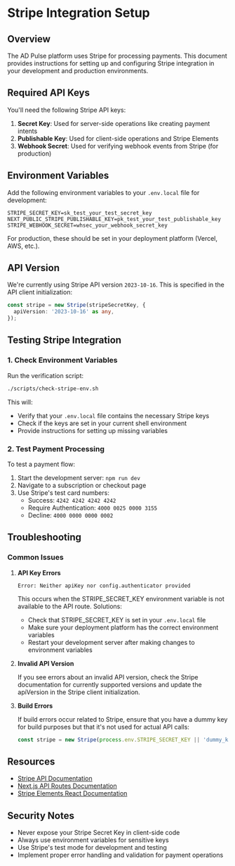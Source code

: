# Stripe Integration Setup

## Overview

The AD Pulse platform uses Stripe for processing payments. This document provides instructions for setting up and configuring Stripe integration in your development and production environments.

## Required API Keys

You'll need the following Stripe API keys:

1. **Secret Key**: Used for server-side operations like creating payment intents
2. **Publishable Key**: Used for client-side operations and Stripe Elements
3. **Webhook Secret**: Used for verifying webhook events from Stripe (for production)

## Environment Variables

Add the following environment variables to your `.env.local` file for development:

```
STRIPE_SECRET_KEY=sk_test_your_test_secret_key
NEXT_PUBLIC_STRIPE_PUBLISHABLE_KEY=pk_test_your_test_publishable_key
STRIPE_WEBHOOK_SECRET=whsec_your_webhook_secret_key
```

For production, these should be set in your deployment platform (Vercel, AWS, etc.).

## API Version

We're currently using Stripe API version `2023-10-16`. This is specified in the API client initialization:

```typescript
const stripe = new Stripe(stripeSecretKey, {
  apiVersion: '2023-10-16' as any,
});
```

## Testing Stripe Integration

### 1. Check Environment Variables

Run the verification script:

```bash
./scripts/check-stripe-env.sh
```

This will:
- Verify that your `.env.local` file contains the necessary Stripe keys
- Check if the keys are set in your current shell environment
- Provide instructions for setting up missing variables

### 2. Test Payment Processing

To test a payment flow:

1. Start the development server: `npm run dev`
2. Navigate to a subscription or checkout page
3. Use Stripe's test card numbers:
   - Success: `4242 4242 4242 4242`
   - Require Authentication: `4000 0025 0000 3155`
   - Decline: `4000 0000 0000 0002`

## Troubleshooting

### Common Issues

1. **API Key Errors**

   ```
   Error: Neither apiKey nor config.authenticator provided
   ```

   This occurs when the STRIPE_SECRET_KEY environment variable is not available to the API route. Solutions:
   
   - Check that STRIPE_SECRET_KEY is set in your `.env.local` file
   - Make sure your deployment platform has the correct environment variables
   - Restart your development server after making changes to environment variables

2. **Invalid API Version**

   If you see errors about an invalid API version, check the Stripe documentation for currently supported versions and update the apiVersion in the Stripe client initialization.

3. **Build Errors**

   If build errors occur related to Stripe, ensure that you have a dummy key for build purposes but that it's not used for actual API calls:
   
   ```typescript
   const stripe = new Stripe(process.env.STRIPE_SECRET_KEY || 'dummy_key_for_build', {...});
   ```

## Resources

- [Stripe API Documentation](https://stripe.com/docs/api)
- [Next.js API Routes Documentation](https://nextjs.org/docs/api-routes/introduction)
- [Stripe Elements React Documentation](https://stripe.com/docs/stripe-js/react)

## Security Notes

- Never expose your Stripe Secret Key in client-side code
- Always use environment variables for sensitive keys
- Use Stripe's test mode for development and testing
- Implement proper error handling and validation for payment operations
